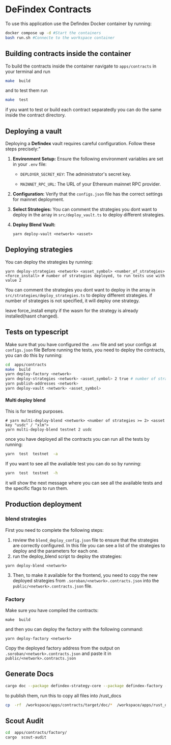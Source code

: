 # DeFindex Contracts
To use this application use the Defindex Docker container by running:
 ``` bash
docker compose up -d #Start the containers
bash run.sh #Connecte to the workspace container
``` 

## Building contracts inside the container

To build the contracts inside the container navigate to `apps/contracts` in your terminal and run
```bash
make  build
```
and to test them run  
```bash
make  test
```
if you want to test or build each contract separatedly you can do the same inside the contract directory.


## Deploying a vault
Deploying a **Defindex** vault requires careful configuration. Follow these steps precisely:"

1.  **Environment Setup:** Ensure the following environment variables are set in your `.env` file:
    
    -   `DEPLOYER_SECRET_KEY`: The administrator's secret key.
        
    -   `MAINNET_RPC_URL`: The URL of your Ethereum mainnet RPC provider.
        
2.  **Configuration:** Verify that the `configs.json` file has the correct settings for mainnet deployment.
    
3.  **Select Strategies:** You can comment the strategies you dont want to deploy in the array in `src/deploy_vault.ts` to deploy different strategies. 
        
4.  **Deploy Blend Vault:**
    ```
    yarn deploy-vault <network> <asset>
    ```

## Deploying strategies
You can deploy the strategies by running:
```
yarn deploy-strategies <network> <asset_symbol> <number_of_strategies> <force_install> # number of strategies deployed, to run tests use with value 2
```
You can comment the strategies you dont want to deploy in the array in `src/strategies/deploy_strategies.ts` to deploy different strategies.
if number of strategies is not specified, it will deploy one strategy.

leave force_install empty if the wasm for the strategy is already installed(hasnt changed).

## Tests on typescript
Make sure that you have configured the `.env` file and set your configs at `configs.json` file
Before running the tests, you need to deploy the contracts, you can do this by running:
```bash
cd  apps/contracts
make  build
yarn deploy-factory <network>
yarn deploy-strategies <network> <asset_symbol> 2 true # number of strategies deployed, to run tests use with value 2
yarn publish-addresses <network>
yarn deploy-vault <network> <asset_symbol>
```
#### Multi deploy blend
This is for testing purposes.
```
# yarn multi-deploy-blend <network> <number of strategies >= 2> <asset key "usdc" / "xlm">
yarn multi-deploy-blend testnet 2 usdc
```
once you have deployed all the contracts you can run all the tests by running:
```bash
yarn  test  testnet  -a
```
If you want to see all the avaliable test you can do so by running:
```bash
yarn  test  testnet  -h
```
it will show the next message where you can see all the available tests and the specific flags to run them.

## Production deployment
### blend strategies
First you need to complete the following steps:
1. review the `blend_deploy_config.json` file to ensure that the strategies are correctly configured. In this file you can see a list of the strategies to deploy and the parameters for each one.
2. run the deploy_blend script to deploy the strategies:
```
yarn deploy-blend <network>
```
3. Then, to make it available for the frontend, you need to copy the new deployed strategies from `.soroban/<network>.contracts.json` into the `public/<network>.contracts.json` file.

### Factory
Make sure you have compiled the contracts:
```
make  build
```
and then you can deploy the factory with the following command:
```
yarn deploy-factory <network>
```
Copy the deployed factory address from the output on `.soroban/<network>.contracts.json` and paste it in `public/<network>.contracts.json`



## Generate Docs
```bash
cargo doc --package defindex-strategy-core --package defindex-factory --package defindex-vault --no-deps
```
to publish them, run this to copy all files into /rust_docs
```bash
cp  -rf  /workspace/apps/contracts/target/doc/*  /workspace/apps/rust_docs/
```
## Scout Audit
```bash
cd  apps/contracts/factory/
cargo  scout-audit
```